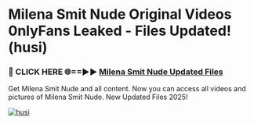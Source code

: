 # Milena Smit Nude Original Videos 0nlyFans Leaked - Files Updated! (husi)

<h3>🔴 CLICK HERE 🌐==►► <a href="https://tinyurl.com/52m3yx9h" rel="nofollow">Milena Smit Nude Updated Files</a></h3>

Get Milena Smit Nude and all content. Now you can access all videos and pictures of Milena Smit Nude. New Updated Files 2025!

[![husi](https://i.imgur.com/TnHtlc8.gif)](https://tinyurl.com/52m3yx9h)
